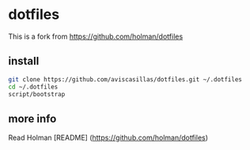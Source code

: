 # dotfiles
This is a fork from https://github.com/holman/dotfiles

## install
```sh
git clone https://github.com/aviscasillas/dotfiles.git ~/.dotfiles
cd ~/.dotfiles
script/bootstrap
```

## more info
Read Holman [README] (https://github.com/holman/dotfiles)

